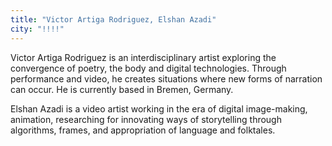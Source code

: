 ```yaml
---
title: "Victor Artiga Rodriguez, Elshan Azadi"
city: "!!!!"
---
```


Victor Artiga Rodriguez is an interdisciplinary artist exploring the convergence of poetry, the body and digital technologies. Through performance and video, he creates situations where new forms of narration can occur. He is currently based in Bremen, Germany.


Elshan Azadi is a video artist working in the era of digital image-making, animation, researching for innovating ways of storytelling through algorithms, frames, and appropriation of language and folktales.
